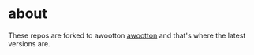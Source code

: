 # about
These repos are forked to awootton [awootton](https://github.com/awootton) and that's where the latest versions are.
